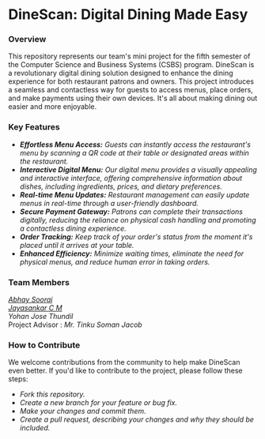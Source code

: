 # DineScan: Digital Dining Made Easy

### Overview

This repository represents our team's mini project for the fifth semester of the Computer Science and Business Systems (CSBS) program. DineScan is a revolutionary digital dining solution designed to enhance the dining experience for both restaurant patrons and owners. This project introduces a seamless and contactless way for guests to access menus, place orders, and make payments using their own devices. It's all about making dining out easier and more enjoyable.

### Key Features

* _**Effortless Menu Access:** Guests can instantly access the restaurant's menu by scanning a QR code at their table or designated areas within the restaurant._
* _**Interactive Digital Menu:** Our digital menu provides a visually appealing and interactive interface, offering comprehensive information about dishes, including ingredients, prices, and dietary preferences._
* _**Real-time Menu Updates:** Restaurant management can easily update menus in real-time through a user-friendly dashboard._
* _**Secure Payment Gateway:** Patrons can complete their transactions digitally, reducing the reliance on physical cash handling and promoting a contactless dining experience._
* _**Order Tracking:** Keep track of your order's status from the moment it's placed until it arrives at your table._
* _**Enhanced Efficiency:** Minimize waiting times, eliminate the need for physical menus, and reduce human error in taking orders._

### Team Members

*_[Abhay Sooraj](https://github.com/AbhaySooraj)_* \
*_[Jayasankar C M](https://github.com/jaydeyron)_* \
*_Yohan Jose Thundil_* \
Project Advisor : *_Mr. Tinku Soman Jacob_*

### How to Contribute

We welcome contributions from the community to help make DineScan even better. If you'd like to contribute to the project, please follow these steps:

* _Fork this repository._
* _Create a new branch for your feature or bug fix._
* _Make your changes and commit them._
* _Create a pull request, describing your changes and why they should be included._
